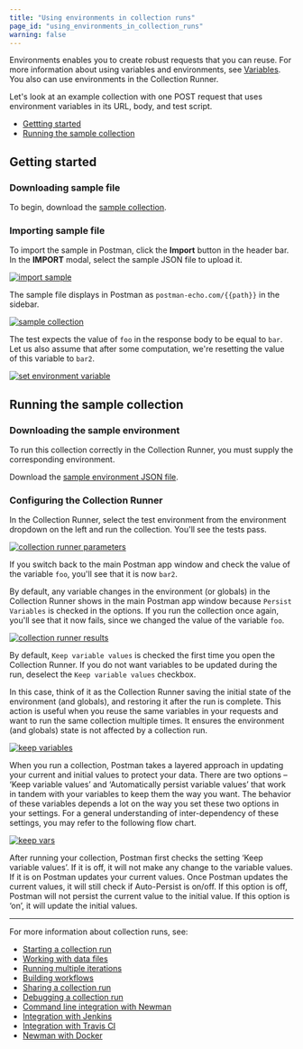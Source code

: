 ```yaml
---
title: "Using environments in collection runs"
page_id: "using_environments_in_collection_runs"
warning: false
---
```


Environments enables you to create robust requests that you can reuse. For more information about using variables and environments, see [Variables](/docs/postman/environments_and_globals/variables/). You also can use environments in the Collection Runner.

Let's look at an example collection with one POST request that uses environment variables in its URL, body, and test script.

* [Gettting started](#getting-started)
* [Running the sample collection](#running-the-sample-collection)

## Getting started

### Downloading sample file

To begin, download the [sample collection](https://s3.amazonaws.com/postman-static-getpostman-com/postman-docs/usingEnvironments.postman_collection.json).

### Importing sample file

To import the sample in Postman, click the **Import** button in the header bar. In the **IMPORT** modal, select the sample JSON file to upload it.

[![import sample](https://s3.amazonaws.com/postman-static-getpostman-com/postman-docs/using_environment_in_collection_runs/import_sample.png)](https://s3.amazonaws.com/postman-static-getpostman-com/postman-docs/using_environment_in_collection_runs/import_sample.png)

The sample file displays in Postman as `postman-echo.com/{{path}}` in the sidebar.

[![sample collection](https://s3.amazonaws.com/postman-static-getpostman-com/postman-docs/using_environment_in_collection_runs/sample_collection.png)](https://s3.amazonaws.com/postman-static-getpostman-com/postman-docs/using_environment_in_collection_runs/sample_collection.png)

The test expects the value of `foo` in the response body to be equal to `bar`. Let us also assume that after some computation, we're resetting the value of this variable to `bar2`.

[![set environment variable](https://s3.amazonaws.com/postman-static-getpostman-com/postman-docs/using_environment_in_collection_runs/set_environment_variable.png)](https://s3.amazonaws.com/postman-static-getpostman-com/postman-docs/using_environment_in_collection_runs/set_environment_variable.png)

## Running the sample collection

### Downloading the sample environment

To run this collection correctly in the Collection Runner, you must supply the corresponding environment.

Download the [sample environment JSON file](https://s3.amazonaws.com/postman-static-getpostman-com/postman-docs/testEnv.postman_environment.json).

### Configuring the Collection Runner

In the Collection Runner, select the test environment from the environment dropdown on the left and run the collection. You'll see the tests pass.

[![collection runner parameters](https://s3.amazonaws.com/postman-static-getpostman-com/postman-docs/using_environment_in_collection_runs/collection_runner_parameters.png)](https://s3.amazonaws.com/postman-static-getpostman-com/postman-docs/using_environment_in_collection_runs/collection_runner_parameters.png)  

If you switch back to the main Postman app window and check the value of the variable `foo`, you'll see that it is now `bar2`.

By default, any variable changes in the environment (or globals) in the Collection Runner shows in the main Postman app window because `Persist Variables` is checked in the options. If you run the collection once again, you'll see that it now fails, since we changed the value of the variable `foo`.

[![collection runner results](https://s3.amazonaws.com/postman-static-getpostman-com/postman-docs/using_environment_in_collection_runs/collection_runner_results.png)](https://s3.amazonaws.com/postman-static-getpostman-com/postman-docs/using_environment_in_collection_runs/collection_runner_results.png)

By default, `Keep variable values` is checked the first time you open the Collection Runner. If you do not want variables to be updated during the run, deselect the `Keep variable values` checkbox.

In this case, think of it as the Collection Runner saving the initial state of the environment (and globals), and restoring it after the run is complete. This action is useful when you reuse the same variables in your requests and want to run the same collection multiple times. It ensures the environment (and globals) state is not affected by a collection run.

[![keep variables](https://s3.amazonaws.com/postman-static-getpostman-com/postman-docs/using_environment_in_collection_runs/keep_variables.png)](https://s3.amazonaws.com/postman-static-getpostman-com/postman-docs/using_environment_in_collection_runs/keep_variables.png)

When you run a collection, Postman takes a layered approach in updating your current and initial values to protect your data. There are two options –  ‘Keep variable values’ and ‘Automatically persist variable values’ that work in tandem with your variables to keep them the way you want. The behavior of these variables depends a lot on the way you set these two options in your settings. For a general understanding of inter-dependency of these settings, you may refer to the following flow chart.

[![keep vars](https://s3.amazonaws.com/postman-static-getpostman-com/postman-docs/Flow-Chart.png)](https://s3.amazonaws.com/postman-static-getpostman-com/postman-docs/Flow-Chart.png)

After running your collection, Postman first checks the setting ‘Keep variable values’. If it is off, it will not make any change to the variable values. If it is on Postman updates your current values. Once Postman updates the current values, it will still check if Auto-Persist is on/off. If this option is off, Postman will not persist the current value to the initial value. If this option is ‘on’, it will update the initial values.

---
For more information about collection runs, see:

* [Starting a collection run](/docs/postman/collection_runs/starting_a_collection_run/)
* [Working with data files](/docs/postman/collection_runs/working_with_data_files/)
* [Running multiple iterations](/docs/postman/collection_runs/running_multiple_iterations/)
* [Building workflows](/docs/postman/collection_runs/building_workflows/)
* [Sharing a collection run](/docs/postman/collection_runs/sharing_a_collection_run/)
* [Debugging a collection run](/docs/postman/collection_runs/debugging_a_collection_run/)
* [Command line integration with Newman](/docs/postman/collection_runs/command_line_integration_with_newman/)
* [Integration with Jenkins](/docs/postman/collection_runs/integration_with_jenkins/)
* [Integration with Travis CI](/docs/postman/collection_runs/integration_with_travis/)
* [Newman with Docker](/docs/postman/collection_runs/newman_with_docker/)
